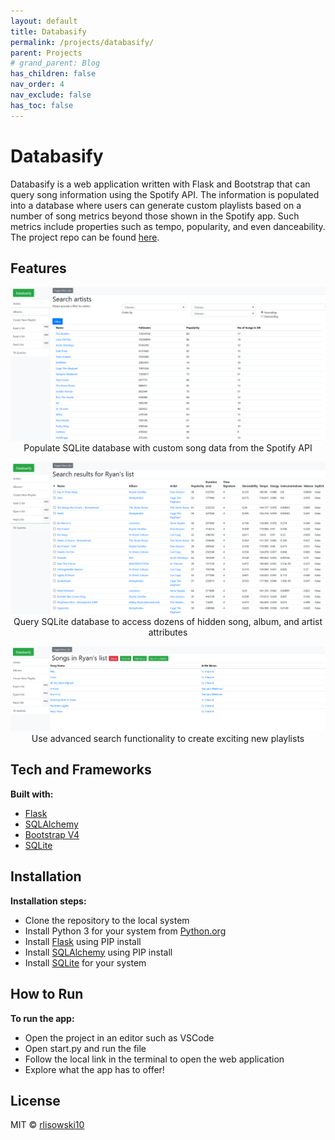 ```yaml
---
layout: default
title: Databasify
permalink: /projects/databasify/
parent: Projects
# grand_parent: Blog
has_children: false
nav_order: 4
nav_exclude: false
has_toc: false
---
```


# Databasify
Databasify is a web application written with Flask and Bootstrap that can query song information using the Spotify API. 
The information is populated into a database where users can generate custom playlists based on a number of song metrics beyond those shown in the Spotify app.
Such metrics include properties such as tempo, popularity, and even danceability. 
The project repo can be found [here](https://github.com/rlisowski10/Databasify/).

## Features

<p align="center">
    <img src="/assets/images/databasify/search-artists.png" alt="artist-view.png" width=700>
    <br/>
    Populate SQLite database with custom song data from the Spotify API
</p>

<p align="center">
    <img src="/assets/images/databasify/search-songs.png" alt="song-view.png" width=700>
    <br/>
    Query SQLite database to access dozens of hidden song, album, and artist attributes
</p>

<p align="center">
    <img src="/assets/images/databasify/create-playlist.png" alt="create-playlist.png" width=700>
    <br/>
    Use advanced search functionality to create exciting new playlists
</p>

## Tech and Frameworks
<b>Built with:</b>
- [Flask](https://pypi.org/project/Flask/)
- [SQLAlchemy](https://pypi.org/project/SQLAlchemy/)
- [Bootstrap V4](https://getbootstrap.com/docs/4.0/getting-started/introduction/)
- [SQLite](https://www.sqlite.org/index.html)

## Installation
<b>Installation steps:</b>
- Clone the repository to the local system
- Install Python 3 for your system from [Python.org](https://www.python.org/)
- Install [Flask](https://pypi.org/project/Flask/) using PIP install
- Install [SQLAlchemy](https://pypi.org/project/SQLAlchemy/) using PIP install
- Install [SQLite](https://www.sqlite.org/index.html) for your system

## How to Run
<b>To run the app:</b>
- Open the project in an editor such as VSCode
- Open start.py and run the file
- Follow the local link in the terminal to open the web application
- Explore what the app has to offer!

## License
MIT © [rlisowski10](https://github.com/rlisowski10/)